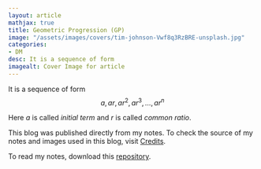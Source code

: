 ```yaml
---
layout: article
mathjax: true
title: Geometric Progression (GP)
image: "/assets/images/covers/tim-johnson-Vwf8q3RzBRE-unsplash.jpg"
categories:
- DM
desc: It is a sequence of form 
imagealt: Cover Image for article
---
```


It is a sequence of form
$$a, ar, ar^2, ar^3, \dots, ar^n$$




















































































































































































































































































































































































































Here $a$ is called *initial term* and $r$ is called *common ratio*.





















































































































































































































































































































































































































This blog was published directly from my notes.
To check the source of my notes and images used in this blog, visit <a href="/credits.html" target="_blank">Credits</a>.

To read my notes, download this <a href="https://github.com/bovem/CS" target="blank">repository</a>.